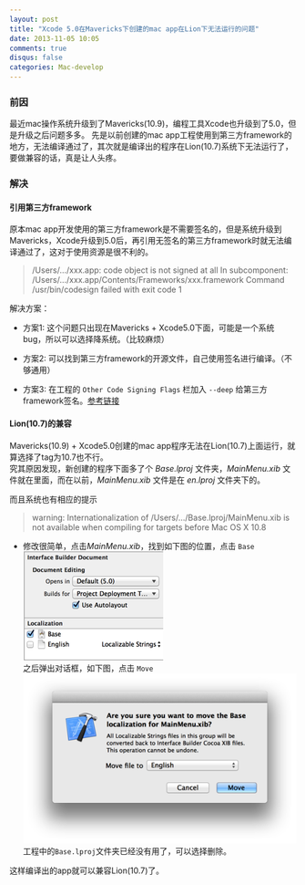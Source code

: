 ```yaml
---
layout: post
title: "Xcode 5.0在Mavericks下创建的mac app在Lion下无法运行的问题"
date: 2013-11-05 10:05
comments: true
disqus: false
categories: Mac-develop
---
```

### 前因
最近mac操作系统升级到了Mavericks(10.9)，编程工具Xcode也升级到了5.0，但是升级之后问题多多。
先是以前创建的mac app工程使用到第三方framework的地方，无法编译通过了，其次就是编译出的程序在Lion(10.7)系统下无法运行了，要做兼容的话，真是让人头疼。
<!-- more -->

### 解决
#### 引用第三方framework
原本mac app开发使用的第三方framework是不需要签名的，但是系统升级到Mavericks，Xcode升级到5.0后，再引用无签名的第三方framework时就无法编译通过了，这对于使用资源是很不利的。

>/Users/.../xxx.app: code object is not signed at all 
In subcomponent: /Users/.../xxx.app/Contents/Frameworks/xxx.framework 
Command /usr/bin/codesign failed with exit code 1

解决方案：  

* 方案1: 这个问题只出现在Mavericks + Xcode5.0下面，可能是一个系统bug，所以可以选择降系统。（比较麻烦）

* 方案2: 可以找到第三方framework的开源文件，自己使用签名进行编译。（不够通用）

* 方案3: 在工程的 `Other Code Signing Flags` 栏加入 `--deep` 给第三方framework签名。[参考链接](http://support.hockeyapp.net/discussions/problems/14709-code-sign-error-in-xcode-501-for-os-x-target)


#### Lion(10.7)的兼容
Mavericks(10.9) + Xcode5.0创建的mac app程序无法在Lion(10.7)上面运行，就算选择了tag为10.7也不行。  
究其原因发现，新创建的程序下面多了个 *Base.lproj* 文件夹，*MainMenu.xib* 文件就在里面，而在以前，*MainMenu.xib* 文件是在 *en.lproj* 文件夹下的。  

而且系统也有相应的提示
>warning: Internationalization of /Users/.../Base.lproj/MainMenu.xib is not available when compiling for targets before Mac OS X 10.8

* 修改很简单，点击*MainMenu.xib*，找到如下图的位置，点击 `Base`  
![temp](/images/2013/11/05/xib_change.png)  
之后弹出对话框，如下图，点击 `Move` 
![temp](/images/2013/11/05/xib_move.png)   
工程中的`Base.lproj`文件夹已经没有用了，可以选择删除。

这样编译出的app就可以兼容Lion(10.7)了。


